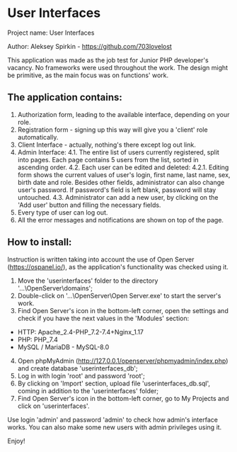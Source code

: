 # User Interfaces

Project name: User Interfaces

Author: Aleksey Spirkin - https://github.com/703lovelost

This application was made as the job test for Junior PHP developer's vacancy.
No frameworks were used throughout the work.
The design might be primitive, as the main focus was on functions' work.

## The application contains:

1. Authorization form, leading to the available interface, depending on your role.
2. Registration form - signing up this way will give you a 'client' role automatically.
3. Client Interface - actually, nothing's there except log out link.
4. Admin Interface:
4.1. The entire list of users currently registered, split into pages. Each page contains 5 users from the list, sorted in ascending order.
4.2. Each user can be edited and deleted:
4.2.1. Editing form shows the current values of user's login, first name, last name, sex, birth date and role.
Besides other fields, administrator can also change user's password. If password's field is left blank, password will stay untouched.
4.3. Administrator can add a new user, by clicking on the 'Add user' button and filling the necessary fields.
5. Every type of user can log out.
6. All the error messages and notifications are shown on top of the page.

## How to install:

Instruction is written taking into account the use of Open Server (https://ospanel.io/), as the application's functionality was checked using it.

1. Move the 'userinterfaces' folder to the directory '...\OpenServer\domains\';
2. Double-click on '...\OpenServer\Open Server.exe' to start the server's work.
3. Find Open Server's icon in the bottom-left corner, open the settings and check if you have the next values in the 'Modules' section:
- HTTP: Apache_2.4-PHP_7.2-7.4+Nginx_1.17
- PHP: PHP_7.4
- MySQL / MariaDB - MySQL-8.0
4. Open phpMyAdmin (http://127.0.0.1/openserver/phpmyadmin/index.php) and create database 'userinterfaces_db';
5. Log in with login 'root' and password 'root';
6. By clicking on 'Import' section, upload file 'userinterfaces_db.sql', coming in addition to the 'userinterfaces' folder;
7. Find Open Server's icon in the bottom-left corner, go to My Projects and click on 'userinterfaces'.

Use login 'admin' and password 'admin' to check how admin's interface works. You can also make some new users with admin privileges using it.

Enjoy!
